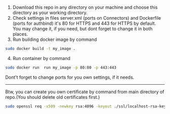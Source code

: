 1) Download this repo in any directory on your machine and choose this directory as your working directory.
2) Check settings in files server.xml (ports on Connectors) and Dockerfile (ports for authbind) 
it's 80 for HTTPS and 443 for HTTPS by default. You may change it, if you need, but dont forget to change it in both places.
3) Run building docker image by command
```bash
sudo docker build -t my_image .
```
4) Run container by command
```bash
sudo docker run  run my_image -p 80:80 -p 443:443
```
Dont't forget to change ports for you own settings, if it needs.
___________________
Btw, you can create you own certificate by command from main directory of repo.(You should delete old certificates first.)
```bash
sudo openssl req -x509 -newkey rsa:4096 -keyout ./ssl/localhost-rsa-key.pem -out ./ssl/localhost-rsa-cert.pem -days 36500
```
